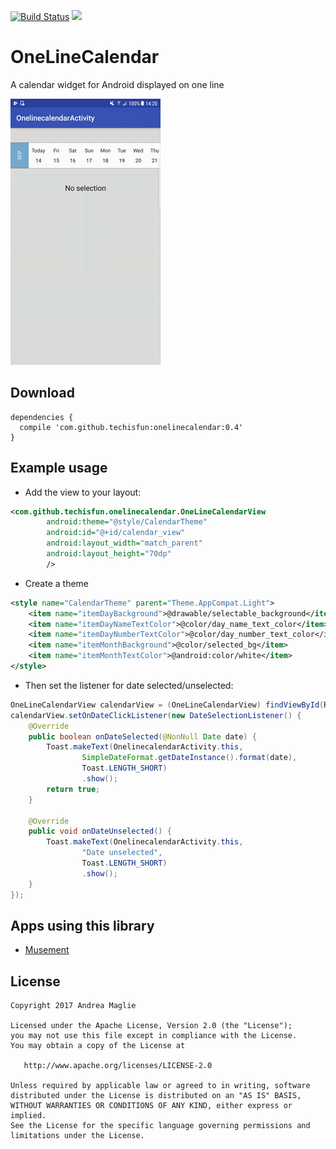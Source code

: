[![Build Status](https://travis-ci.org/TechIsFun/OneLineCalendar.svg)](https://travis-ci.org/TechIsFun/OneLineCalendar)
[![](https://jitpack.io/v/techisfun/OneLineCalendar.svg)](https://jitpack.io/#techisfun/OneLineCalendar)

# OneLineCalendar

A calendar widget for Android displayed on one line

![Screencap](img/onelinecalendar.gif)

## Download

```
dependencies {
  compile 'com.github.techisfun:onelinecalendar:0.4'
}
```

## Example usage

- Add the view to your layout:

```xml
<com.github.techisfun.onelinecalendar.OneLineCalendarView
        android:theme="@style/CalendarTheme"
        android:id="@+id/calendar_view"
        android:layout_width="match_parent"
        android:layout_height="70dp"
        />
```

- Create a theme
```xml
<style name="CalendarTheme" parent="Theme.AppCompat.Light">
    <item name="itemDayBackground">@drawable/selectable_background</item>
    <item name="itemDayNameTextColor">@color/day_name_text_color</item>
    <item name="itemDayNumberTextColor">@color/day_number_text_color</item>
    <item name="itemMonthBackground">@color/selected_bg</item>
    <item name="itemMonthTextColor">@android:color/white</item>
</style>
```

- Then set the listener for date selected/unselected:

```java
OneLineCalendarView calendarView = (OneLineCalendarView) findViewById(R.id.calendar_view);
calendarView.setOnDateClickListener(new DateSelectionListener() {
    @Override
    public boolean onDateSelected(@NonNull Date date) {
        Toast.makeText(OnelinecalendarActivity.this,
                SimpleDateFormat.getDateInstance().format(date),
                Toast.LENGTH_SHORT)
                .show();
        return true;
    }

    @Override
    public void onDateUnselected() {
        Toast.makeText(OnelinecalendarActivity.this,
                "Date unselected",
                Toast.LENGTH_SHORT)
                .show();
    }
});
```

## Apps using this library
* [Musement](http://bit.ly/29OYH1w)


License
-------

    Copyright 2017 Andrea Maglie

    Licensed under the Apache License, Version 2.0 (the "License");
    you may not use this file except in compliance with the License.
    You may obtain a copy of the License at

       http://www.apache.org/licenses/LICENSE-2.0

    Unless required by applicable law or agreed to in writing, software
    distributed under the License is distributed on an "AS IS" BASIS,
    WITHOUT WARRANTIES OR CONDITIONS OF ANY KIND, either express or implied.
    See the License for the specific language governing permissions and
    limitations under the License.

